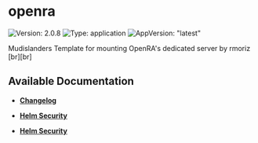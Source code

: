 # openra

![Version: 2.0.8](https://img.shields.io/badge/Version-2.0.8-informational?style=flat-square) ![Type: application](https://img.shields.io/badge/Type-application-informational?style=flat-square) ![AppVersion: "latest"](https://img.shields.io/badge/AppVersion-"latest"-informational?style=flat-square)

Mudislanders Template for mounting OpenRA's dedicated server by rmoriz [br][br]

## Available Documentation

- [**Changelog**](CHANGELOG)

- [**Helm Security**](container-security)

- [**Helm Security**](helm-security)

